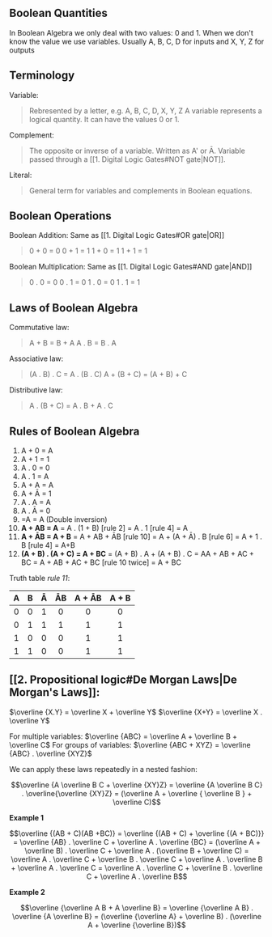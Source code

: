 ## Boolean Quantities
In Boolean Algebra we only deal with two values: 0 and 1.
When we don't know the value we use variables. Usually A, B, C, D for inputs and X, Y, Z for outputs
## Terminology
Variable:
> Rebresented by a letter, e.g. A, B, C, D, X, Y, Z
> A variable represents a logical quantity.
> It can have the values 0 or 1.

Complement:
>The opposite or inverse of a variable.
>Written as A' or Ā.
>Variable passed through a [[1. Digital Logic Gates#NOT gate|NOT]].

Literal:
>General term for variables and complements in Boolean equations.
## Boolean Operations
Boolean Addition:
Same as [[1. Digital Logic Gates#OR gate|OR]]
>0 + 0 = 0
>0 + 1 = 1
>1 + 0 = 1
>1 + 1 = 1

Boolean Multiplication:
Same as [[1. Digital Logic Gates#AND gate|AND]]
>0 . 0 = 0
>0 . 1 = 0
>1 . 0 = 0
>1 . 1 = 1
## Laws of Boolean Algebra
Commutative law:
>A + B = B + A
>A . B = B . A

Associative law:
>(A . B) . C = A . (B . C)
>A + (B + C) = (A + B) + C

Distributive law:
>A . (B + C) = A . B + A . C
## Rules of Boolean Algebra
1. A + 0 = A
2. A + 1 = 1
3. A . 0 = 0
4. A . 1 = A
5. A + A = A
6. A + Ā = 1
7. A . A = A
8. A . Ā = 0
9. =A = A (Double inversion)
10. __A + AB = A__ = A . (1 + B) \[rule 2] = A . 1 \[rule 4] = A
11. __A + ĀB = A + B__ = A + AB + ĀB \[rule 10] = A + (A + Ā) . B \[rule 6] = A + 1 . B \[rule 4] = A+B
12. __(A + B) . (A + C) = A + BC__ = (A + B) . A + (A + B) . C = AA + AB + AC + BC = A + AB + AC + BC \[rule 10 twice] = A + BC

Truth table _rule 11_:

|  A  |  B  |  Ā  | ĀB  | A + ĀB | A + B |
|:---:|:---:|:---:|:---:|:------:|:-----:|
|  0  |  0  |  1  |  0  |   0    |   0   |
|  0  |  1  |  1  |  1  |   1    |   1   |
|  1  |  0  |  0  |  0  |   1    |   1   |
|  1  |  1  |  0  |  0  |   1    |   1   |

## [[2. Propositional logic#De Morgan Laws|De Morgan's Laws]]:

$\overline {X.Y} = \overline X + \overline Y$
$\overline {X+Y} = \overline X . \overline Y$

For multiple variables: $\overline {ABC} = \overline A + \overline B + \overline C$
For groups of variables: $\overline {ABC + XYZ} = \overline {ABC} . \overline {XYZ}$

We can apply these laws repeatedly in a nested fashion:
```math
\overline {A \overline B C + \overline {XY}Z} = \overline {A \overline B C} . \overline{\overline {XY}Z}
= (\overline A + \overline { \overline B } + \overline C)
```

__Example 1__
```math
\overline {(AB + C)(AB +BC)} = \overline {(AB + C) + \overline {(A + BC)}} = \overline {AB} . \overline C + \overline A . \overline {BC}
= (\overline A + \overline B) . \overline C + \overline A . (\overline B + \overline C)
= \overline A . \overline C + \overline B . \overline C + \overline A . \overline B + \overline A . \overline C
= \overline A . \overline C + \overline B . \overline C + \overline A . \overline B
```

__Example 2__

```math
\overline {\overline A B + A \overline B} = \overline {\overline A B} . \overline {A \overline B}
= (\overline {\overline A} + \overline B) . (\overline A + \overline {\overline B})
```
